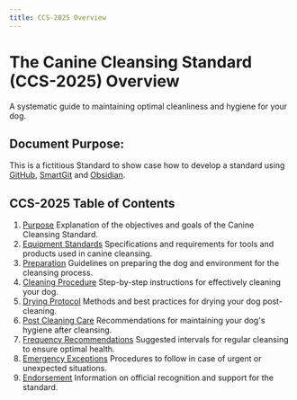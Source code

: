 ```yaml
---
title: CCS-2025 Overview
---
```


# **The Canine Cleansing Standard (CCS-2025) Overview**  
A systematic guide to maintaining optimal cleanliness and hygiene for your dog.

## Document Purpose:
This is a fictitious Standard to show case how to develop a standard using [GitHub](https://github.com/danielsiegl/CanineCleansingStandard), [SmartGit](https://www.syntevo.com/smartgit/) and [Obsidian](https://obsidian.md/).

## CCS-2025 Table of Contents  
 
1. [Purpose](01_Purpose.md)
   Explanation of the objectives and goals of the Canine Cleansing Standard.
2. [Equipment Standards](02_Equipment_Standards.md)
   Specifications and requirements for tools and products used in canine cleansing.
3. [Preparation](03_Preparation.md)
   Guidelines on preparing the dog and environment for the cleansing process.
4. [Cleaning Procedure](04_Cleaning_Procedure.md)
   Step-by-step instructions for effectively cleaning your dog.
5. [Drying Protocol](05_Drying_Protocol.md)
   Methods and best practices for drying your dog post-cleaning.
6. [Post Cleaning Care](06_Post-Cleaning_Care.md)
   Recommendations for maintaining your dog's hygiene after cleansing.
7. [Frequency Recommendations](07_Frequency_Recommendations.md)
   Suggested intervals for regular cleansing to ensure optimal health.
8. [Emergency Exceptions](08_Emergency_Exceptions.md)
   Procedures to follow in case of urgent or unexpected situations.
9. [Endorsement](09_Endorsement.md)
   Information on official recognition and support for the standard.